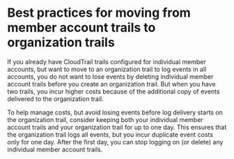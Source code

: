 # Best practices for moving from member account trails to organization trails<a name="creating-an-organizational-trail-best-practice"></a>

If you already have CloudTrail trails configured for individual member accounts, but want to move to an organization trail to log events in all accounts, you do not want to lose events by deleting individual member account trails before you create an organization trail\. But when you have two trails, you incur higher costs because of the additional copy of events delivered to the organization trail\.

To help manage costs, but avoid losing events before log delivery starts on the organization trail, consider keeping both your individual member account trails and your organization trail for up to one day\. This ensures that the organization trail logs all events, but you incur duplicate event costs only for one day\. After the first day, you can stop logging on \(or delete\) any individual member account trails\.